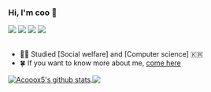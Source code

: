 ### Hi, I'm coo 👋

<div>
  <img src="https://img.shields.io/badge/html5-E34F26?style=for-the-badge&logo=html5&logoColor=white">
  <img src="https://img.shields.io/badge/CSS3-1572B6?style=for-the-badge&logo=CSS3&logoColor=white">
  <img src="https://img.shields.io/badge/GitHub-181717?style=for-the-badge&logo=GitHub&logoColor=white">
  <img src="https://img.shields.io/badge/visualstudiocode-007ACC?style=for-the-badge&logo=visualstudiocode&logoColor=white">
</div>

<br>

<!-- **cooox5/cooox5** is a ✨ _special_ ✨ repository because its `README.md` (this file) appears on your GitHub profile. Here are some ideas to get you started: -->

- 👩‍💻 Studied [Social welfare] and [Computer science] 🇰🇷 </br>
- 🍀 If you want to know more about me, [come here](https://www.youtube.com/@cooox5) </br>

<a href="https://github.com/cooox5/github-readme-stats">
  <img align="center" src="https://github-readme-stats.vercel.app/api?username=cooox5&show_icons=true&include_all_commits=true&theme=default&bg_color=FFFFFF&text_color=000000&icon_color=000000&hide_border=true" alt="Acooox5's github stats" />
</a>
<a href="https://github.com/cooox5/github-readme-stats">
  <img align="center" src="https://github-readme-stats.vercel.app/api/top-langs/?username=cooox5&layout=compact&theme=default&bg_color=FFFFFF&text_color=000000&icon_color=000000&hide_border=true" />
</a>

